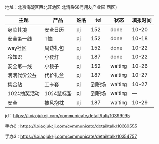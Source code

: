 地址：北京海淀区西北旺地区 北清路68号用友产业园(西区)

| 主题         | 产品       | 姓名 | tel    | 状态    | 填报时间 |
| ------------ | ---------- | ---- | ------ | ------- | -------- |
| 身临其境     | 安全日历   | pj   | 152    | done    | 10-20    |
| 安全第一线   | T恤        | pj   | 152    | done    | 10-18    |
| way社区      | 周边礼包   | pj   | 152    | done    | 10-22    |
| 冷知识       | 小夜灯     | pj   | 187    | done    | 10-22    |
| 安全第一线   | 小镜子     | pj   | 152    | waiting | 10-26    |
| 滴滴代价公益 | 代价礼盒   | pj   | 187    | waiting | 10-27    |
| 集合贴       | 工卡套     | pj   | 到职场 | waiting | 10-27    |
| 1024抽奖活动 | 1024鼠标垫 | pj   | 到职场 | waiting | —        |
| 安全         | 披风抱枕   | pj   | 187    | waiting | 10-29    |

jd：https://i.xiaojukeji.com/communicate/detail/talk/10399095

手办2：https://i.xiaojukeji.com/communicate/detail/talk/10369555

手办3：https://i.xiaojukeji.com/communicate/detail/talk/10354757

